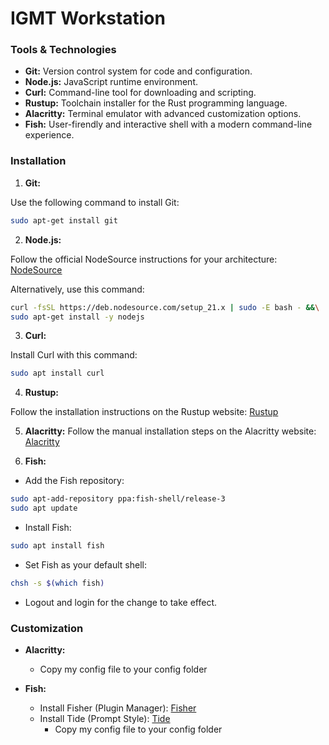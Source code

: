 # IGMT Workstation

### Tools & Technologies

- **Git:** Version control system for code and configuration.
- **Node.js:** JavaScript runtime environment.
- **Curl:** Command-line tool for downloading and scripting.
- **Rustup:** Toolchain installer for the Rust programming language.
- **Alacritty:** Terminal emulator with advanced customization options.
- **Fish:** User-firendly and interactive shell with a modern command-line experience.

### Installation

1. **Git:**

Use the following command to install Git:
```bash
sudo apt-get install git
```

2. **Node.js:**

Follow the official NodeSource instructions for your architecture:
[NodeSource](https://github.com/nodesource/distributions?tab=readme-ov-file#installation-instructions)

Alternatively, use this command:
```bash
curl -fsSL https://deb.nodesource.com/setup_21.x | sudo -E bash - &&\
sudo apt-get install -y nodejs
```

3. **Curl:**

Install Curl with this command:
```bash
sudo apt install curl
```

4. **Rustup:**

Follow the installation instructions on the Rustup website: [Rustup](https://rustup.rs/)

5. **Alacritty:**
Follow the manual installation steps on the Alacritty website: [Alacritty](https://github.com/alacritty/alacritty/blob/master/INSTALL.md#prerequisites)

6. **Fish:**

- Add the Fish repository:
```bash
sudo apt-add-repository ppa:fish-shell/release-3
sudo apt update
```

- Install Fish:
```bash
sudo apt install fish
```

- Set Fish as your default shell:
```bash
chsh -s $(which fish)
```

- Logout and login for the change to take effect.

### Customization

- **Alacritty:**
  - Copy my config file to your config folder

- **Fish:**
  - Install Fisher (Plugin Manager): [Fisher](https://github.com/jorgebucaran/fisher#installation)
  - Install Tide (Prompt Style): [Tide](https://github.com/IlanCosman/tide?tab=readme-ov-file#installation)
    - Copy my config file to your config folder
